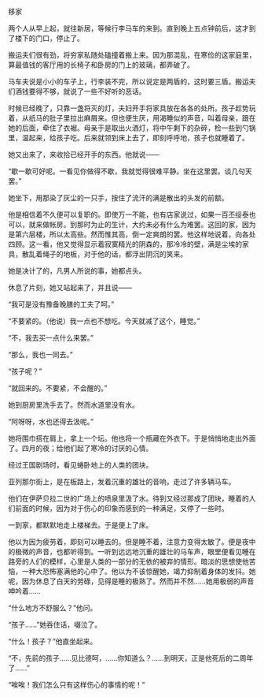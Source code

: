 移家

  

两个人从早上起，就往新居，等候行李马车的来到。直到晚上五点钟前后，这才到了楼下的门口，停止了。

搬运夫们很有劲，将穷家私随处磕撞着搬上来。因为那混乱，在寒俭的这家庭里，算最值钱的客厅用的长椅子和卧房的门上的玻璃，都弄破了。

马车夫说是小小的车子上，行李装不完，所以说定是两盾的，这时要三盾。搬运夫们酒钱要得不够，就说了一些不好听的恶话。

时候已经晚了，只靠一盏将灭的灯，夫妇开手将家具放在各各的处所。孩子趁势玩着，从纸马的肚子里拉出麻屑来。但也便生厌，用渴睡似的声音，叫着母亲，跟在她的后面，牵住了衣裾。母亲于是取出火酒灯，将中午剩下的杂碎，检一些到勺锅里，温起来，给孩子吃。后来就领到床上去了，即刻呼呼地，孩子也就睡着了。

她又出来了，来收拾已经开手的东西。他就说——

“歇一歇可好呢。一看见你做得不歇，我就觉得很难平静。坐在这里罢。谈几句天罢。”

她坐下，用那染了灰尘的一只手，按住了流汗的满是散出的头发的前额。

他是相信着不久便可以复职的。即使万一不能，也有店家说过，如果一百丕绥泰也可以，就来做帐房。到那时为止的生计，大约未必有什么为难罢。这回的家，因为是第六层楼，所以太高些。然而惟其高，倒一定爽朗的罢。他这样地说着，向各处四顾。这一看，他又觉得显示着寂寞精光的阴森的，那冷冷的壁，满是尘埃的家具，散乱着绳子的地板，对于他的话，都浮出阴沉的笑来。

她是决计了的，凡男人所说的事，她都点头。

休息了片刻，她又站起来了，并且说——

“我可是没有豫备晚膳的工夫了呵。”

“不要紧的。（他说）我一点也不想吃。今天就减了这个，睡觉。”

“不，我去买一点什么来罢。”

“那么，我也一同去。”

“孩子呢？”

“就回来的。不要紧，不会醒的。”

她到厨房里洗手去了。然而水道里没有水。

“阿呀呀，水也还得去汲呢。”

她将围巾搭在肩上，拿上一个坛。他也将一个瓶藏在外衣下。于是悄悄地走出外面了。四月的夜；给他们起了寒冷的讨厌的心情。

经过王国剧场时，看见蜷卧地上的人类的团块。

亚列那尔街上，是在板路上，发着沉重的雄壮的音响，走过了许多辆马车。

他们在伊萨贝拉二世的广场上的喷泉里汲了水。待到又经过那成了团块，睡着的人们前面的时候，因为对于伤心的印象而感到的一种满足，又停了一些时。

一到家，都默默地走上楼梯去。于是便上了床。

他以为因为疲劳着，即刻可以睡去的。但是睡不着，注意力变得太敏了。便是夜中的极微的声音，也都听得到。一听到远远地沉重的雄壮的马车声，眼里便看见睡在路旁的人们的模样，心里是人类的一部分的无依的被弃的情形。暗淡的思想使他苦恼，一种大恐怖塞满他的心中了。他以为不该惊醒她，竭力抑制着身体的发抖。她呢，因为休息了白天的劳碌，见得是睡的极熟了。然而并不然……她用极弱的声音呻吟着……

“什么地方不舒服么？”他问。

“孩子……”她吞住话，啜泣了。

“什么！孩子？”他直坐起来。

“不，先前的孩子……见比德呵，……你知道么？……到明天，正是他死后的二周年了……”

“唉唉！我们怎么只有这样伤心的事情的呢！”